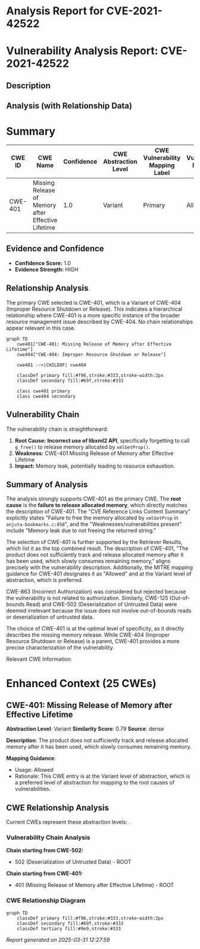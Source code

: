 # Analysis Report for CVE-2021-42522

# Vulnerability Analysis Report: CVE-2021-42522

## Description



## Analysis (with Relationship Data)

# Summary
| CWE ID | CWE Name | Confidence | CWE Abstraction Level | CWE Vulnerability Mapping Label | CWE-Vulnerability Mapping Notes |
|---|---|---|---|---|---|
| CWE-401 | Missing Release of Memory after Effective Lifetime | 1.0 | Variant | Primary | Allowed |

## Evidence and Confidence

*   **Confidence Score:** 1.0
*   **Evidence Strength:** HIGH

## Relationship Analysis
The primary CWE selected is CWE-401, which is a Variant of CWE-404 (Improper Resource Shutdown or Release). This indicates a hierarchical relationship where CWE-401 is a more specific instance of the broader resource management issue described by CWE-404. No chain relationships appear relevant in this case.

```mermaid
graph TD
    cwe401["CWE-401: Missing Release of Memory after Effective Lifetime"]
    cwe404["CWE-404: Improper Resource Shutdown or Release"]
    
    cwe401 -->|CHILDOF| cwe404
    
    classDef primary fill:#f96,stroke:#333,stroke-width:2px
    classDef secondary fill:#69f,stroke:#333
    
    class cwe401 primary
    class cwe404 secondary
```

## Vulnerability Chain
The vulnerability chain is straightforward:
  1. **Root Cause:** **Incorrect use of libxml2 API**, specifically forgetting to call `g_free()` to release memory allocated by `xmlGetProp()`.
  2. **Weakness:** CWE-401 Missing Release of Memory after Effective Lifetime
  3. **Impact:** Memory leak, potentially leading to resource exhaustion.

## Summary of Analysis
The analysis strongly supports CWE-401 as the primary CWE. The **root cause** is the **failure to release allocated memory**, which directly matches the description of CWE-401. The "CVE Reference Links Content Summary" explicitly states "Failure to free the memory allocated by `xmlGetProp` in `anjuta-bookmarks.c:858`", and the "Weaknesses/vulnerabilities present" include "Memory leak due to not freeing the returned string."

The selection of CWE-401 is further supported by the Retriever Results, which list it as the top combined result. The description of CWE-401, "The product does not sufficiently track and release allocated memory after it has been used, which slowly consumes remaining memory," aligns precisely with the vulnerability description. Additionally, the MITRE mapping guidance for CWE-401 designates it as "Allowed" and at the Variant level of abstraction, which is preferred.

CWE-863 (Incorrect Authorization) was considered but rejected because the vulnerability is not related to authorization. Similarly, CWE-125 (Out-of-bounds Read) and CWE-502 (Deserialization of Untrusted Data) were deemed irrelevant because the issue does not involve out-of-bounds reads or deserialization of untrusted data.

The choice of CWE-401 is at the optimal level of specificity, as it directly describes the missing memory release. While CWE-404 (Improper Resource Shutdown or Release) is a parent, CWE-401 provides a more precise characterization of the vulnerability.

Relevant CWE Information:

# Enhanced Context (25 CWEs)

## CWE-401: Missing Release of Memory after Effective Lifetime
**Abstraction Level**: Variant
**Similarity Score**: 0.79
**Source**: dense

**Description**:
The product does not sufficiently track and release allocated memory after it has been used, which slowly consumes remaining memory.

**Mapping Guidance**:
- Usage: Allowed
- Rationale: This CWE entry is at the Variant level of abstraction, which is a preferred level of abstraction for mapping to the root causes of vulnerabilities.


## CWE Relationship Analysis

Current CWEs represent these abstraction levels: .


### Vulnerability Chain Analysis

**Chain starting from CWE-502:**
- 502 (Deserialization of Untrusted Data) - ROOT


**Chain starting from CWE-401:**
- 401 (Missing Release of Memory after Effective Lifetime) - ROOT



### CWE Relationship Diagram

```mermaid
graph TD
    classDef primary fill:#f96,stroke:#333,stroke-width:2px
    classDef secondary fill:#69f,stroke:#333
    classDef tertiary fill:#9e9,stroke:#333
```



*Report generated on 2025-03-31 12:27:59*
